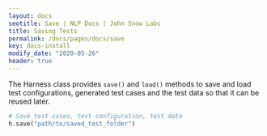 ```yaml
---
layout: docs
seotitle: Save | NLP Docs | John Snow Labs
title: Saving Tests
permalink: /docs/pages/docs/save
key: docs-install
modify_date: "2020-05-26"
header: true
---
```


<div class="main-docs" markdown="1"><div class="h3-box" markdown="1">

The Harness class provides `save()` and `load()` methods to save and load test configurations, generated test cases and the test data so that it can be reused later.
      
```python
# Save test cases, test configuration, test data  
h.save("path/to/saved_test_folder")
```

</div></div>